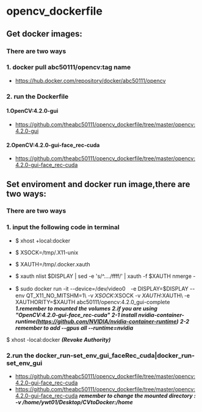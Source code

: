 # opencv_dockerfile

## Get docker images:
### **There are two ways** 
### 1. docker pull abc50111/opencv:tag name
- https://hub.docker.com/repository/docker/abc50111/opencv
### 2. run the Dockerfile
#### 1.OpenCV:4.2.0-gui
- https://github.com/theabc50111/opencv_dockerfile/tree/master/opencv:4.2.0-gui
#### 2.OpenCV:4.2.0-gui-face_rec-cuda
- https://github.com/theabc50111/opencv_dockerfile/tree/master/opencv:4.2.0-gui-face_rec-cuda
## Set enviroment and docker run image,there are two ways: 
### **There are two ways** 
### 1. input the following code in terminal
- $ xhost +local:docker

- $ XSOCK=/tmp/.X11-unix

- $ XAUTH=/tmp/.docker.xauth

- $ xauth nlist $DISPLAY | sed -e 's/^..../ffff/' | xauth -f $XAUTH nmerge -

- $ sudo docker run -it --device=/dev/video0　-e DISPLAY=$DISPLAY --env QT_X11_NO_MITSHM=1\ -v $XSOCK:$XSOCK -v $XAUTH:$XAUTH\ 
-e XAUTHORITY=$XAUTH abc50111/opencv:4.2.0_gui-complete 
***1.remember to mounted the volumes***
***2.if you are using "OpenCV:4.2.0-gui-face_rec-cuda"***
***2-1 install nvidia-container-runtime(https://github.com/NVIDIA/nvidia-container-runtime)***
***2-2 remember to add --gpus all --runtime=nvidia***

$ xhost -local:docker ***(Revoke Authority)***

### 2.run the  	docker_run-set_env_gui_faceRec_cuda|docker_run-set_env_gui
- https://github.com/theabc50111/opencv_dockerfile/tree/master/opencv:4.2.0-gui-face_rec-cuda
- https://github.com/theabc50111/opencv_dockerfile/tree/master/opencv:4.2.0-gui-face_rec-cuda
***remember to change the mounted directory : -v /home/ywt01/Desktop/CVtoDocker:/home***

